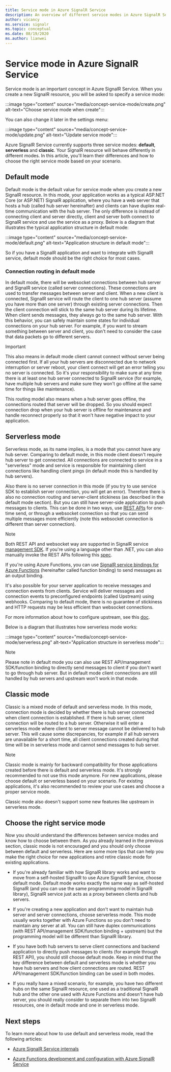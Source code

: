 ```yaml
---
title: Service mode in Azure SignalR Service
description: An overview of different service modes in Azure SignalR Service, explain their differences and applicable user scenarios
author: vicancy
ms.service: signalr
ms.topic: conceptual
ms.date: 08/19/2020
ms.author: lianwei
---
```

# Service mode in Azure SignalR Service

Service mode is an important concept in Azure SignalR Service. When you create a new SignalR resource, you will be asked to specify a service mode:

:::image type="content" source="media/concept-service-mode/create.png" alt-text="Choose service mode when create":::

You can also change it later in the settings menu:

:::image type="content" source="media/concept-service-mode/update.png" alt-text="Update service mode":::

Azure SignalR Service currently supports three service modes: **default**, **serverless** and **classic**. Your SignalR resource will behave differently in different modes. In this article, you'll learn their differences and how to choose the right service mode based on your scenario.

## Default mode

Default mode is the default value for service mode when you create a new SignalR resource. In this mode, your application works as a typical ASP.NET Core (or ASP.NET) SignalR application, where you have a web server that hosts a hub (called hub server hereinafter) and clients can have duplex real-time communication with the hub server. The only difference is instead of connecting client and server directly, client and server both connect to SignalR service and use the service as a proxy. Below is a diagram that illustrates the typical application structure in default mode:

:::image type="content" source="media/concept-service-mode/default.png" alt-text="Application structure in default mode":::

So if you have a SignalR application and want to integrate with SignalR service, default mode should be the right choice for most cases.

### Connection routing in default mode

In default mode, there will be websocket connections between hub server and SignalR service (called server connections). These connections are used to transfer messages between server and client. When a new client is connected, SignalR service will route the client to one hub server (assume you have more than one server) through existing server connections. Then the client connection will stick to the same hub server during its lifetime. When client sends messages, they always go to the same hub server. With this behavior, you can safely maintain some states for individual connections on your hub server. For example, if you want to stream something between server and client, you don't need to consider the case that data packets go to different servers.

> [!IMPORTANT]
> This also means in default mode client cannot connect without server being connected first. If all your hub servers are disconnected due to network interruption or server reboot, your client connect will get an error telling you no server is connected. So it's your responsibility to make sure at any time there is at least one hub server connected to SignalR service (for example, have multiple hub servers and make sure they won't go offline at the same time for things like maintenance).

This routing model also means when a hub server goes offline, the connections routed that server will be dropped. So you should expect connection drop when your hub server is offline for maintenance and handle reconnect properly so that it won't have negative impact to your application.

## Serverless mode

Serverless mode, as its name implies, is a mode that you cannot have any hub server. Comparing to default mode, in this mode client doesn't require hub server to get connected. All connections are connected to service in a "serverless" mode and service is responsible for maintaining client connections like handling client pings (in default mode this is handled by hub servers).

Also there is no server connection in this mode (if you try to use service SDK to establish server connection, you will get an error). Therefore there is also no connection routing and server-client stickiness (as described in the default mode section). But you can still have server-side application to push messages to clients. This can be done in two ways, use [REST APIs](https://github.com/Azure/azure-signalr/blob/dev/docs/rest-api.md) for one-time send, or through a websocket connection so that you can send multiple messages more efficiently (note this websocket connection is different than server connection).

> [!NOTE]
> Both REST API and websocket way are supported in SignalR service [management SDK](https://github.com/Azure/azure-signalr/blob/dev/docs/management-sdk-guide.md). If you're using a language other than .NET, you can also manually invoke the REST APIs following this [spec](https://github.com/Azure/azure-signalr/blob/dev/docs/rest-api.md).
>
> If you're using Azure Functions, you can use [SignalR service bindings for Azure Functions](../azure-functions/functions-bindings-signalr-service.md) (hereinafter called function binding) to send messages as an output binding.

It's also possible for your server application to receive messages and connection events from clients. Service will deliver messages and connection events to preconfigured endpoints (called Upstream) using webhooks. Comparing to default mode, there is no guarantee of stickiness and HTTP requests may be less efficient than websocket connections.

For more information about how to configure upstream, see this [doc](./concept-upstream.md).

Below is a diagram that illustrates how serverless mode works:

:::image type="content" source="media/concept-service-mode/serverless.png" alt-text="Application structure in serverless mode":::

> [!NOTE]
> Please note in default mode you can also use REST API/management SDK/function binding to directly send messages to client if you don't want to go through hub server. But in default mode client connections are still handled by hub servers and upstream won't work in that mode.

## Classic mode

Classic is a mixed mode of default and serverless mode. In this mode, connection mode is decided by whether there is hub server connected when client connection is established. If there is hub server, client connection will be routed to a hub server. Otherwise it will enter a serverless mode where client to server message cannot be delivered to hub server. This will cause some discrepancies, for example if all hub servers are unavailable for a short time, all client connections created during that time will be in serverless mode and cannot send messages to hub server.

> [!NOTE]
> Classic mode is mainly for backward compatibility for those applications created before there is default and serverless mode. It's strongly recommended to not use this mode anymore. For new applications, please choose default or serverless based on your scenario. For existing applications, it's also recommended to review your use cases and choose a proper service mode.

Classic mode also doesn't support some new features like upstream in serverless mode.

## Choose the right service mode

Now you should understand the differences between service modes and know how to choose between them. As you already learned in the previous section, classic mode is not encouraged and you should only choose between default and serverless. Here are some more tips that can help you make the right choice for new applications and retire classic mode for existing applications.

* If you're already familiar with how SignalR library works and want to move from a self-hosted SignalR to use Azure SignalR Service, choose default mode. Default mode works exactly the same way as self-hosted SignalR (and you can use the same programming model in SignalR library), SignalR service just acts as a proxy between clients and hub servers.

* If you're creating a new application and don't want to maintain hub server and server connections, choose serverless mode. This mode usually works together with Azure Functions so you don't need to maintain any server at all. You can still have duplex communications (with REST API/management SDK/function binding + upstream) but the programming model will be different than SignalR library.

* If you have both hub servers to serve client connections and backend application to directly push messages to clients (for example through REST API), you should still choose default mode. Keep in mind that the key difference between default and serverless mode is whether you have hub servers and how client connections are routed. REST API/management SDK/function binding can be used in both modes.

* If you really have a mixed scenario, for example, you have two different hubs on the same SignalR resource, one used as a traditional SignalR hub and the other one used with Azure Functions and doesn't have hub server, you should really consider to separate them into two SignalR resources, one in default mode and one in serverless mode.

## Next steps

To learn more about how to use default and serverless mode, read the following articles:

* [Azure SignalR Service internals](signalr-concept-internals.md)

* [Azure Functions development and configuration with Azure SignalR Service](signalr-concept-serverless-development-config.md)